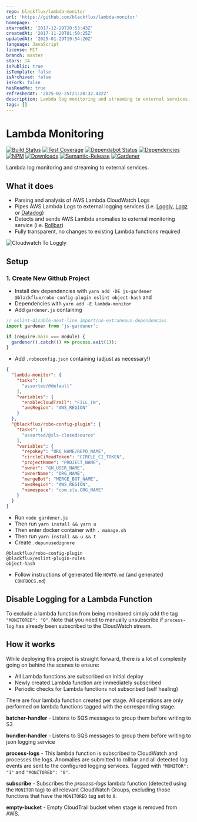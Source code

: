 ```yaml
---
repo: blackflux/lambda-monitor
url: 'https://github.com/blackflux/lambda-monitor'
homepage: ''
starredAt: '2017-12-29T20:53:43Z'
createdAt: '2017-11-20T01:50:25Z'
updatedAt: '2025-01-29T19:54:20Z'
language: JavaScript
license: MIT
branch: master
stars: 14
isPublic: true
isTemplate: false
isArchived: false
isFork: false
hasReadMe: true
refreshedAt: '2025-02-25T21:20:32.432Z'
description: Lambda log monitoring and streaming to external services.
tags: []
---
```


# Lambda Monitoring

[![Build Status](https://circleci.com/gh/blackflux/lambda-monitor.png?style=shield)](https://circleci.com/gh/blackflux/lambda-monitor)
[![Test Coverage](https://img.shields.io/coveralls/blackflux/lambda-monitor/master.svg)](https://coveralls.io/github/blackflux/lambda-monitor?branch=master)
[![Dependabot Status](https://api.dependabot.com/badges/status?host=github&repo=blackflux/lambda-monitor)](https://dependabot.com)
[![Dependencies](https://david-dm.org/blackflux/lambda-monitor/status.svg)](https://david-dm.org/blackflux/lambda-monitor)
[![NPM](https://img.shields.io/npm/v/lambda-monitor.svg)](https://www.npmjs.com/package/lambda-monitor)
[![Downloads](https://img.shields.io/npm/dt/lambda-monitor.svg)](https://www.npmjs.com/package/lambda-monitor)
[![Semantic-Release](https://github.com/blackflux/js-gardener/blob/master/assets/icons/semver.svg)](https://github.com/semantic-release/semantic-release)
[![Gardener](https://github.com/blackflux/js-gardener/blob/master/assets/badge.svg)](https://github.com/blackflux/js-gardener)

Lambda log monitoring and streaming to external services.

## What it does

- Parsing and analysis of AWS Lambda CloudWatch Logs
- Pipes AWS Lambda Logs to external logging services (i.e. [Loggly](https://loggly.com), [Logz](https://logz.io) or [Datadog](https://www.datadoghq.com))
- Detects and sends AWS Lambda anomalies to external monitoring service (i.e. [Rollbar](https://rollbar.com))
- Fully transparent, no changes to existing Lambda functions required

![Cloudwatch To Loggly](/docs/assets/cloudwatch_to_loggly.png)

## Setup

### 1. Create New Github Project

- Install dev dependencies with `yarn add -DE js-gardener @blackflux/robo-config-plugin eslint object-hash` and
- Dependencies with `yarn add -E lambda-monitor`
- Add `gardener.js` containing
```js
// eslint-disable-next-line import/no-extraneous-dependencies
import gardener from 'js-gardener';

if (require.main === module) {
  gardener().catch(() => process.exit(1));
}
```
- Add `.roboconfig.json` containing (adjust as necessary!)
```json
{
  "lambda-monitor": {
    "tasks": [
      "assorted/@default"
    ],
    "variables": {
      "enableCloudTrail": "FILL_IN",
      "awsRegion": "AWS_REGION"
    }
  },
  "@blackflux/robo-config-plugin": {
    "tasks": [
      "assorted/@sls-closedsource"
    ],
    "variables": {
      "repoKey": "ORG_NAME/REPO_NAME",
      "circleCiReadToken": "CIRCLE_CI_TOKEN",
      "projectName": "PROJECT_NAME",
      "owner": "GH_USER_NAME",
      "ownerName": "ORG_NAME",
      "mergeBot": "MERGE_BOT_NAME",
      "awsRegion": "AWS_REGION",
      "namespace": "com.sls.ORG_NAME"
    }
  }
}
```
- Run `node gardener.js`
- Then run `yarn install && yarn u`
- Then enter docker container with `. manage.sh`
- Then run `yarn install && u && t`
- Create `.depunusedignore`
```
@blackflux/robo-config-plugin
@blackflux/eslint-plugin-rules
object-hash
```
- Follow instructions of generated file `HOWTO.md` (and generated `CONFDOCS.md`)

## Disable Logging for a Lambda Function

To exclude a lambda function from being monitored simply add the tag `"MONITORED": "0"`. Note that you need to manually unsubscribe if `process-log` has already been subscribed to the CloudWatch stream.

## How it works

While deploying this project is straight forward, there is a lot of complexity going on behind the scenes to ensure:

- All Lambda functions are subscribed on initial deploy
- Newly created Lambda function are immediately subscribed
- Periodic checks for Lambda functions not subscribed (self healing)

There are four lambda function created per stage. All operations are only performed on lambda functions tagged with the corresponding stage.

**batcher-handler** - Listens to SQS messages to group them before writing to S3

**bundler-handler** - Listens to SQS messages to group them before writing to json logging service

**process-logs** - This lambda function is subscribed to CloudWatch and processes the logs. Anomalies are submitted to rollbar and all detected log events are sent to the configured logging services. Tagged with `"MONITOR": "1"` and `"MONITORED": "0"`.

**subscribe** - Subscribes the *process-logs* lambda function (detected using the `MONITOR` tag) to all relevant CloudWatch Groups, excluding those functions that have the `MONITORED` tag set to `0`.

**empty-bucket** - Empty CloudTrail bucket when stage is removed from AWS.
